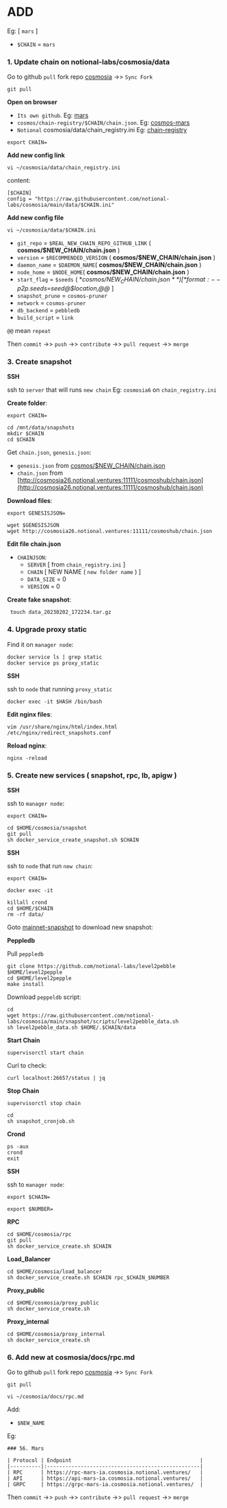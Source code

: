 # ADD
Eg: [ `mars` ]

* `$CHAIN` = `mars`

### 1. Update chain on notional-labs/cosmosia/data
Go to github `pull` fork repo [cosmosia](https://github.com/notional-labs/cosmosia) ->> `Sync Fork`
```
git pull
```
**Open on browser**
* `Its own github`. Eg: [mars](https://github.com/mars-protocol/hub)
* `cosmos/chain-registry/$CHAIN/chain.json`. Eg: [cosmos-mars](https://github.com/cosmos/chain-registry/blob/master/mars/chain.json)
* `Notional` cosmosia/data/chain_registry.ini Eg: [chain-registry](https://github.com/notional-labs/cosmosia/blob/main/data/chain_registry.ini)
```
export CHAIN=
```
**Add new config link**
```
vi ~/cosmosia/data/chain_registry.ini
```
content:
```
[$CHAIN]
config = "https://raw.githubusercontent.com/notional-labs/cosmosia/main/data/$CHAIN.ini"
```

**Add new config file**
```
vi ~/cosmosia/data/$CHAIN.ini
```
* `git_repo` = `$REAL_NEW_CHAIN_REPO_GITHUB_LINK` ( **cosmos/$NEW_CHAIN/chain.json** )
* `version` = `$RECOMMENDED_VERSION` ( **cosmos/$NEW_CHAIN/chain.json** )
* `daemon_name` = `$DAEMON_NAME`( **cosmos/$NEW_CHAIN/chain.json** )
* `node_home` = `$NODE_HOME`( **cosmos/$NEW_CHAIN/chain.json** )
* `start_flag` = `$seeds` ( **cosmos/$NEW_CHAIN/chain.json** ) [ *format: --p2p.seeds=$seed@$location,@@* ]
* `snapshot_prune` = `cosmos-pruner`
* `network` = `cosmos-pruner`
* `db_backend` = `pebbledb`
* `build_script` = `link`

`@@` mean `repeat`

Then `commit` ->> `push` ->> `contribute` ->> `pull request` ->> `merge`

### 3. Create snapshot
**SSH**

ssh to `server` that will runs `new chain` Eg: `cosmosia6` on `chain_registry.ini`

**Create folder**:
```
export CHAIN=
```
```
cd /mnt/data/snapshots
mkdir $CHAIN
cd $CHAIN
```

Get `chain.json`, `genesis.json`:
* `genesis.json` from [cosmos/$NEW_CHAIN/chain.json](https://github.com/cosmos/chain-registr://github.com/cosmos/chain-registry)
* `chain.json` from [http://cosmosia26.notional.ventures:11111/cosmoshub/chain.json](http://cosmosia26.notional.ventures:11111/cosmoshub/chain.json)

**Download files**:
```
export GENESISJSON=
```
```
wget $GENESISJSON
wget http://cosmosia26.notional.ventures:11111/cosmoshub/chain.json
```

**Edit file chain.json**
* `CHAINJSON`:
  * `SERVER` [ from `chain_registry.ini` ]
  * `CHAIN` [ NEW NAME ( `new folder name` ) ]
  * `DATA_SIZE` = 0
  * `VERSION`  = 0

**Create fake snapshot**:

```
 touch data_20230202_172234.tar.gz
```

### 4. Upgrade proxy static
Find it on `manager node`:
```
docker service ls | grep static
docker service ps proxy_static
```

**SSH**

ssh to `node` that running `proxy_static`
```
docker exec -it $HASH /bin/bash
```

**Edit nginx files**:
```
vim /usr/share/nginx/html/index.html /etc/nginx/redirect_snapshots.conf
```

**Reload nginx**:
```
nginx -reload
```

### 5. Create new services ( snapshot, rpc, lb, apigw )
**SSH**

ssh to `manager node`:
```
export CHAIN=
```
```
cd $HOME/cosmosia/snapshot
git pull
sh docker_service_create_snapshot.sh $CHAIN
```

**SSH**

ssh to `node` that run `new chain`:
```
export CHAIN=
```
```
docker exec -it 
```
```
killall crond
cd $HOME/$CHAIN
rm -rf data/
```

Goto [mainnet-snapshot](https://www.polkachu.com/tendermint_snapshots) to download new snapshot:

**Peppledb**

Pull `peppledb`
```
git clone https://github.com/notional-labs/level2pebble $HOME/level2pepple
cd $HOME/level2pepple
make install
```

Download `peppeldb` script:
```
cd
wget https://raw.githubusercontent.com/notional-labs/cosmosia/main/snapshot/scripts/level2pebble_data.sh
sh level2pebble_data.sh $HOME/.$CHAIN/data
```

**Start Chain**
```
supervisorctl start chain
```

Curl to check:
```
curl localhost:26657/status | jq
```

**Stop Chain**
```
supervisorctl stop chain
```

```
cd
sh snapshot_cronjob.sh
```

**Crond**
```
ps -aux
crond
exit
```

**SSH**

ssh to `manager node`:
```
export $CHAIN=
```

```
export $NUMBER=
```

**RPC**
```
cd $HOME/cosmosia/rpc
git pull
sh docker_service_create.sh $CHAIN
```

**Load_Balancer**
```
cd $HOME/cosmosia/load_balancer
sh docker_service_create.sh $CHAIN rpc_$CHAIN_$NUMBER
```

**Proxy_public**
```
cd $HOME/cosmosia/proxy_public
sh docker_service_create.sh
```

**Proxy_internal**
```
cd $HOME/cosmosia/proxy_internal
sh docker_service_create.sh
```

### 6. Add new at cosmosia/docs/rpc.md
Go to github `pull` fork repo [cosmosia](https://github.com/notional-labs/cosmosia) ->> `Sync Fork`
```
git pull
```

```
vi ~/cosmosia/docs/rpc.md
```

Add:
* `$NEW_NAME`

Eg:
```
### 56. Mars

| Protocol | Endpoint                                          |
|----------|:--------------------------------------------------|
| RPC      | https://rpc-mars-ia.cosmosia.notional.ventures/   |
| API      | https://api-mars-ia.cosmosia.notional.ventures/   |
| GRPC     | https://grpc-mars-ia.cosmosia.notional.ventures/  |
```

Then `commit` ->> `push` ->> `contribute` ->> `pull request` ->> `merge`
